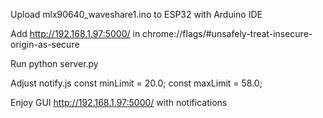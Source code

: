 Upload mlx90640_waveshare1.ino to ESP32 with Arduino IDE

Add http://192.168.1.97:5000/ in chrome://flags/#unsafely-treat-insecure-origin-as-secure 

Run 
python server.py

Adjust notify.js
const minLimit = 20.0;
const maxLimit = 58.0;


Enjoy GUI http://192.168.1.97:5000/ with notifications